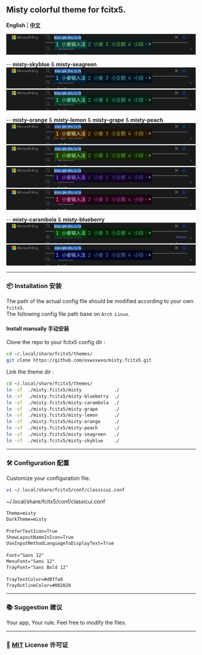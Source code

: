 ## Misty colorful theme for fcitx5.  


**English** | [**中文**](README.cn.md)  

![screenshot](screenshot/misty.png)  

-- **misty-skyblue** & **misty-seagreen**  
![screenshot](screenshot/misty-skyblue.png)  
![screenshot](screenshot/misty-seagreen.png)  

-- **misty-orange** & **misty-lemon** & **misty-grape** & **misty-peach**  
![screenshot](screenshot/misty-orange.png)  
![screenshot](screenshot/misty-lemon.png)  
![screenshot](screenshot/misty-grape.png)  
![screenshot](screenshot/misty-peach.png)  

-- **misty-carambola** & **misty-blueberry**  
![screenshot](screenshot/misty-carambola.png)  
![screenshot](screenshot/misty-blueberry.png)  

----  

### 📦 Installation 安装  

The path of the actual config file should be modified according to your own `fcitx5`.  
The following config file path base on `Arch Linux`.  

#### Install manually 手动安装  

Clone the repo to your fcitx5 config dir :  
```sh  
cd ~/.local/share/fcitx5/themes/  
git clone https://github.com/ovwxxwvo/misty.fcitx5.git  
```  

Link the theme dir :  
```sh  
cd ~/.local/share/fcitx5/themes/  
ln -sf  ./misty.fcitx5/misty            ./  
ln -sf  ./misty.fcitx5/misty-blueberry  ./  
ln -sf  ./misty.fcitx5/misty-carambola  ./  
ln -sf  ./misty.fcitx5/misty-grape      ./  
ln -sf  ./misty.fcitx5/misty-lemon      ./  
ln -sf  ./misty.fcitx5/misty-orange     ./  
ln -sf  ./misty.fcitx5/misty-peach      ./  
ln -sf  ./misty.fcitx5/misty-seagreen   ./  
ln -sf  ./misty.fcitx5/misty-skyblue    ./  
```  

----  

### 🛠️ Configuration 配置  

Customize your configuration file.  
```sh  
vi ~/.local/share/fcitx5/conf/classicui.conf  
```  

~/.local/share/fcitx5/conf/classicui.conf  
```dosini  
Theme=misty  
DarkTheme=misty  

PreferTextIcon=True  
ShowLayoutNameInIcon=True  
UseInputMethodLanguageToDisplayText=True  

Font="Sans 12"  
MenuFont="Sans 12"  
TrayFont="Sans Bold 12"  

TrayTextColor=#d0ffa0  
TrayOutlineColor=#002020  
```  

----  

### 📚 Suggestion 建议  

Your app, Your rule. Feel free to modify the files.  

----  

### 📜 [MIT](LICENSE) License 许可证  


